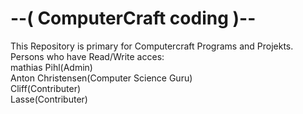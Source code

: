 --( ComputerCraft coding )--
=====================
This Repository is primary for Computercraft Programs and Projekts.
Persons who have Read/Write acces:  
mathias Pihl(Admin)  
Anton Christensen(Computer Science Guru)  
Cliff(Contributer)  
Lasse(Contributer)
